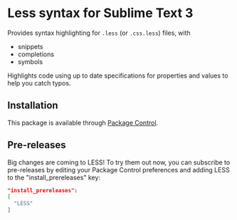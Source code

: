 # Less syntax for Sublime Text 3

Provides syntax highlighting for `.less` (or `.css.less`) files, with

- snippets
- completions
- symbols

Highlights code using up to date specifications for properties and values to help you catch typos.

## Installation

This package is available through [Package Control](https://packagecontrol.io).

## Pre-releases

Big changes are coming to LESS! To try them out now, you can subscribe to pre-releases by editing your Package Control preferences and adding LESS to the "install_prereleases" key:


```json
"install_prereleases":
[
  "LESS"
]
```
